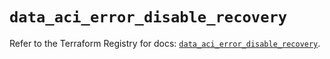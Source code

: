 # `data_aci_error_disable_recovery`

Refer to the Terraform Registry for docs: [`data_aci_error_disable_recovery`](https://registry.terraform.io/providers/ciscodevnet/aci/2.17.0/docs/data-sources/error_disable_recovery).
